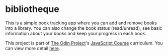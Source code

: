 # bibliotheque

This is a simple book tracking app where you can add and remove books into a library. You can also change the book status (read/unread), see basic information about your books and keep your progress in each book.

This project is part of [The Odin Project](https://www.theodinproject.com/dashboard)'s [JavaScript Course](https://www.theodinproject.com/paths/full-stack-javascript/courses/javascript) curriculum. You can view more detail [here](https://www.theodinproject.com/lessons/node-path-javascript-library).